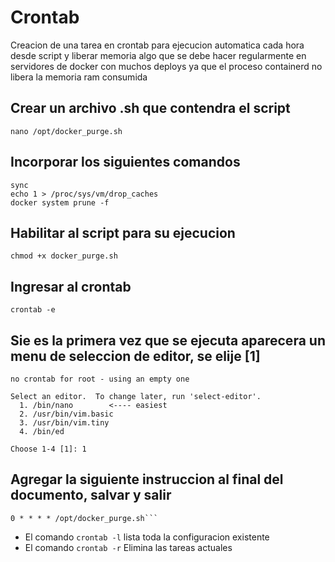 # Crontab

Creacion de una tarea en crontab para ejecucion automatica cada hora desde script y liberar memoria algo que se debe hacer regularmente en servidores de docker con muchos deploys ya que el proceso containerd no libera la memoria ram consumida

## Crear un archivo .sh que contendra el script
```
nano /opt/docker_purge.sh
```
## Incorporar los siguientes comandos
```
sync
echo 1 > /proc/sys/vm/drop_caches
docker system prune -f
```
## Habilitar al script para su ejecucion
```
chmod +x docker_purge.sh
```
## Ingresar al crontab
```
crontab -e
```
## Sie es la primera vez que se ejecuta aparecera un menu de seleccion de editor, se elije [1]
```
no crontab for root - using an empty one

Select an editor.  To change later, run 'select-editor'.
  1. /bin/nano        <---- easiest
  2. /usr/bin/vim.basic
  3. /usr/bin/vim.tiny
  4. /bin/ed

Choose 1-4 [1]: 1
```
## Agregar la siguiente instruccion al final del documento, salvar y salir
```
0 * * * * /opt/docker_purge.sh```
```
- El comando ```crontab -l``` lista toda la configuracion existente
- El comando ```crontab -r``` Elimina las tareas actuales
